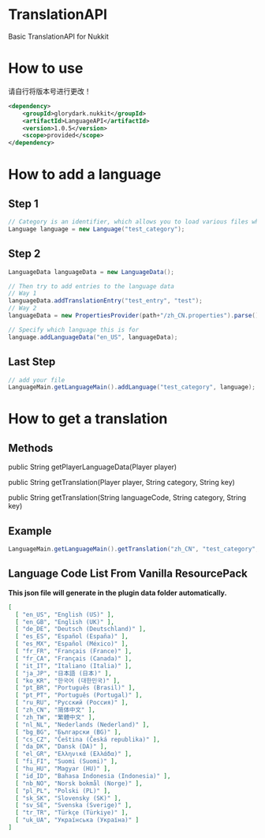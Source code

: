 # TranslationAPI
Basic TranslationAPI for Nukkit

# How to use
请自行将版本号进行更改！
```xml
<dependency>
    <groupId>glorydark.nukkit</groupId>
    <artifactId>LanguageAPI</artifactId>
    <version>1.0.5</version>
    <scope>provided</scope>
</dependency>
```

# How to add a language
## Step 1
```java
// Category is an identifier, which allows you to load various files while keeping them apart from each other
Language language = new Language("test_category");
```

## Step 2
```java
LanguageData languageData = new LanguageData();

// Then try to add entries to the language data
// Way 1
languageData.addTranslationEntry("test_entry", "test");
// Way 2
languageData = new PropertiesProvider(path+"/zh_CN.properties").parse();

// Specify which language this is for
language.addLanguageData("en_US", languageData);
```

## Last Step
```java
// add your file
LanguageMain.getLanguageMain().addLanguage("test_category", language);
```

# How to get a translation
## Methods
public String getPlayerLanguageData(Player player)

public String getTranslation(Player player, String category, String key)

public String getTranslation(String languageCode, String category, String key)

## Example
```java
LanguageMain.getLanguageMain().getTranslation("zh_CN", "test_category", "test_entry");
```

## Language Code List From Vanilla ResourcePack
**This json file will generate in the plugin data folder automatically.**
```json
[
  [ "en_US", "English (US)" ],
  [ "en_GB", "English (UK)" ],
  [ "de_DE", "Deutsch (Deutschland)" ],
  [ "es_ES", "Español (España)" ],
  [ "es_MX", "Español (México)" ],
  [ "fr_FR", "Français (France)" ],
  [ "fr_CA", "Français (Canada)" ],
  [ "it_IT", "Italiano (Italia)" ],
  [ "ja_JP", "日本語 (日本)" ],
  [ "ko_KR", "한국어 (대한민국)" ],
  [ "pt_BR", "Português (Brasil)" ],
  [ "pt_PT", "Português (Portugal)" ],
  [ "ru_RU", "Русский (Россия)" ],
  [ "zh_CN", "简体中文" ],
  [ "zh_TW", "繁體中文" ],
  [ "nl_NL", "Nederlands (Nederland)" ],
  [ "bg_BG", "Български (BG)" ],
  [ "cs_CZ", "Čeština (Česká republika)" ],
  [ "da_DK", "Dansk (DA)" ],
  [ "el_GR", "Ελληνικά (Ελλάδα)" ],
  [ "fi_FI", "Suomi (Suomi)" ],
  [ "hu_HU", "Magyar (HU)" ],
  [ "id_ID", "Bahasa Indonesia (Indonesia)" ],
  [ "nb_NO", "Norsk bokmål (Norge)" ],
  [ "pl_PL", "Polski (PL)" ],
  [ "sk_SK", "Slovensky (SK)" ],
  [ "sv_SE", "Svenska (Sverige)" ],
  [ "tr_TR", "Türkçe (Türkiye)" ],
  [ "uk_UA", "Українська (Україна)" ]
]
```
